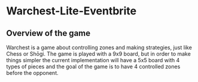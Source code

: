 # Warchest-Lite-Eventbrite
## Overview of the game

Warchest is a game about controlling zones and making strategies, just like Chess or Shōgi. The game is played with a 9x9 board, but in order to make things simpler the current implementation will have a 5x5 board with 4 types of pieces and the goal of the game is to have 4 controlled zones before the opponent.